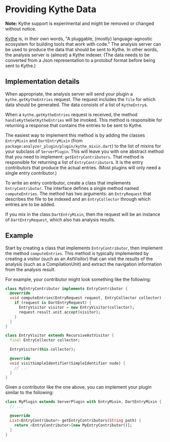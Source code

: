 # Providing Kythe Data

**Note:** Kythe support is experimental and might be removed or changed without
notice.

[Kythe][kythe] is, in their own words, "A pluggable, (mostly) language-agnostic
ecosystem for building tools that work with code." The analysis server can be
used to produce the data that should be sent to Kythe. In other words, the
analysis server is (almost) a Kythe indexer. (The data needs to be converted
from a Json representation to a protobuf format before being sent to Kythe.)

## Implementation details

When appropriate, the analysis server will send your plugin a
`kythe.getKytheEntries` request. The request includes the `file` for which data
should be generated. The data consists of a list of `KytheEntry`s.

When a `kythe.getKytheEntries` request is received, the method
`handleKytheGetKytheEntries` will be invoked. This method is responsible for
returning a response that contains the entries to be sent to Kythe.

The easiest way to implement this method is by adding the classes `EntryMixin`
and `DartEntryMixin` (from `package:analyzer_plugin/plugin/kythe_mixin.dart`) to
the list of mixins for your subclass of `ServerPlugin`. This will leave you with
one abstract method that you need to implement: `getEntryContributors`. That
method is responsible for returning a list of `EntryContributor`s. It is the
entry contributors that produce the actual entries. (Most plugins will only need
a single entry contributor.)

To write an entry contributor, create a class that implements
`EntryContributor`. The interface defines a single method named
`computeEntries`. The method has two arguments: an `EntryRequest` that describes
the file to be indexed and an `EntryCollector` through which entries are to be
added.

If you mix in the class `DartEntryMixin`, then the request will be an instance
of `DartEntryRequest`, which also has analysis results.

## Example

Start by creating a class that implements `EntryContributor`, then implement the
method `computeEntries`. This method is typically implemented by creating a
visitor (such as an AstVisitor) that can visit the results of the analysis (such
as a CompilationUnit) and extract the navigation information from the analysis
result.

For example, your contributor might look something like the following:

```dart
class MyEntryContributor implements EntryContributor {
  @override
  void computeEntries(EntryRequest request, EntryCollector collector) {
    if (request is DartEntryRequest) {
      EntryVisitor visitor = new EntryVisitor(collector);
      request.result.unit.accept(visitor);
    }
  }
}

class EntryVisitor extends RecursiveAstVisitor {
  final EntryCollector collector;

  EntryVisitor(this.collector);

  @override
  void visitSimpleIdentifier(SimpleIdentifier node) {
    // ...
  }
}
```

Given a contributor like the one above, you can implement your plugin similar to
the following:

```dart
class MyPlugin extends ServerPlugin with EntryMixin, DartEntryMixin {
  // ...

  @override
  List<EntryContributor> getEntryContributors(String path) {
    return <EntryContributor>[new MyEntryContributor()];
  }
}
```

[kythe]: http://kythe.io/
